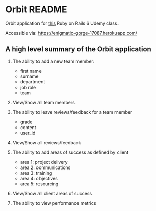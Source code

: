# Orbit README

Orbit application for [this](https://www.udemy.com/course/2020-complete-ruby-on-rails-6-bootcamp-learn-ruby-on-rails/) Ruby on Rails 6 Udemy class.

Accessible via: https://enigmatic-gorge-17087.herokuapp.com/

## A high level summary of the Orbit application

1. The ability to add a new team member:

   - first name
   - surname
   - department
   - job role
   - team

2. View/Show all team members

3. The ability to leave reviews/feedback for a team member

   - grade
   - content
   - user_id

4. View/Show all reviews/feedback

5. The ability to add areas of success as defined by client

   - area 1: project delivery
   - area 2: communications
   - area 3: training
   - area 4: objectives
   - area 5: resourcing

6. View/Show all client areas of success

7. The ability to view performance metrics

